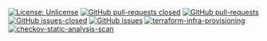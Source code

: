 [![License: Unlicense](https://img.shields.io/badge/license-Unlicense-white.svg)](https://choosealicense.com/licenses/unlicense/) [![GitHub pull-requests closed](https://img.shields.io/github/issues-pr-closed/kunduso/add-aws-lambda-terraform)](https://github.com/kunduso/add-aws-lambda-terraform/pulls?q=is%3Apr+is%3Aclosed) [![GitHub pull-requests](https://img.shields.io/github/issues-pr/kunduso/add-aws-lambda-terraform)](https://GitHub.com/kunduso/add-aws-lambda-terraform/pull/) 
[![GitHub issues-closed](https://img.shields.io/github/issues-closed/kunduso/add-aws-lambda-terraform)](https://github.com/kunduso/add-aws-lambda-terraform/issues?q=is%3Aissue+is%3Aclosed) [![GitHub issues](https://img.shields.io/github/issues/kunduso/add-aws-lambda-terraform)](https://GitHub.com/kunduso/add-aws-lambda-terraform/issues/) 
[![terraform-infra-provisioning](https://github.com/kunduso/add-aws-lambda-terraform/actions/workflows/terraform.yml/badge.svg?branch=main)](https://github.com/kunduso/add-aws-lambda-terraform/actions/workflows/terraform.yml) [![checkov-static-analysis-scan](https://github.com/kunduso/add-aws-lambda-terraform/actions/workflows/code-scan.yml/badge.svg?branch=main)](https://github.com/kunduso/add-aws-lambda-terraform/actions/workflows/code-scan.yml)
